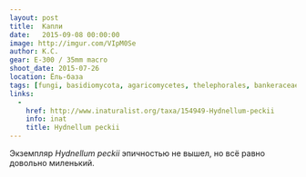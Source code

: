 ```yaml
---
layout: post
title:  Капли
date:   2015-09-08 00:00:00
image: http://imgur.com/VIpM0Se
author: К.С.
gear: E-300 / 35mm macro
shoot_date: 2015-07-26
location: Ёль-база
tags: [fungi, basidiomycota, agaricomycetes, thelephorales, bankeraceae, hydnellum, hydnellum peckii]
links:
  -
    href: http://www.inaturalist.org/taxa/154949-Hydnellum-peckii
    info: inat
    title: Hydnellum peckii
---
```


Экземпляр _Hydnellum peckii_ эпичностью не вышел, но всё равно довольно
миленький.
